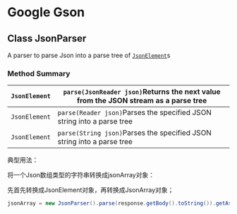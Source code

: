 # Google Gson

## Class JsonParser

A parser to parse Json into a parse tree of [`JsonElement`](http://static.javadoc.io/com.google.code.gson/gson/2.8.0/com/google/gson/JsonElement.html)s

### Method Summary

| `JsonElement` | `parse(JsonReader json)`Returns the next value from the JSON stream as a parse tree |
| ------------- | ---------------------------------------- |
| `JsonElement` | `parse(Reader json)`Parses the specified JSON string into a parse tree |
| `JsonElement` | `parse(String json)`Parses the specified JSON string into a parse tree |

典型用法：

将一个Json数组类型的字符串转换成jsonArray对象：

先首先转换成JsonElement对象，再转换成JsonArray对象；

```java
jsonArray = new JsonParser().parse(response.getBody().toString()).getAsJsonArray();
```

